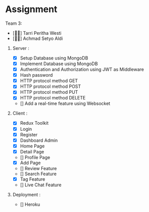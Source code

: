 # Assignment

Team 3:

- [👩🏻] Tarri Peritha Westi
- [🧑🏻] Achmad Setyo Aldi

1. Server :

   - [x] Setup Database using MongoDB
   - [x] Implement Database using MongoDB
   - [x] Authentication and Authorization using JWT as Middleware
   - [x] Hash password
   - [X] HTTP protocol method GET
   - [x] HTTP protocol method POST
   - [x] HTTP protocol method PUT
   - [x] HTTP protocol method DELETE
   - [] Add a real-time feature using Websocket

2. Client :

   - [x] Redux Toolkit
   - [x] Login
   - [x] Register
   - [x] Dashboard Admin
   - [x] Home Page
   - [x] Detail Page
   - [] Profile Page
   - [x] Add Page
   - [] Review Feature
   - [] Search Feature
   - [x] Tag Feature
   - [] Live Chat Feature

3. Deployment :
   - [] Heroku
